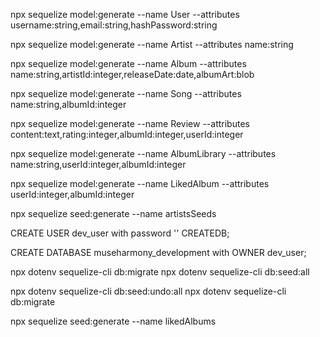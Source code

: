 npx sequelize model:generate --name User --attributes username:string,email:string,hashPassword:string

npx sequelize model:generate --name Artist --attributes name:string

npx sequelize model:generate --name Album --attributes name:string,artistId:integer,releaseDate:date,albumArt:blob

npx sequelize model:generate --name Song --attributes name:string,albumId:integer

npx sequelize model:generate --name Review --attributes content:text,rating:integer,albumId:integer,userId:integer

npx sequelize model:generate --name AlbumLibrary --attributes name:string,userId:integer,albumId:integer

npx sequelize model:generate --name LikedAlbum --attributes userId:integer,albumId:integer

npx sequelize seed:generate --name artistsSeeds

CREATE USER dev_user with password '' CREATEDB;

CREATE DATABASE museharmony_development with OWNER dev_user;

npx dotenv sequelize-cli db:migrate
npx dotenv sequelize-cli db:seed:all

npx dotenv sequelize-cli db:seed:undo:all
npx dotenv sequelize-cli db:migrate

npx sequelize seed:generate --name likedAlbums
